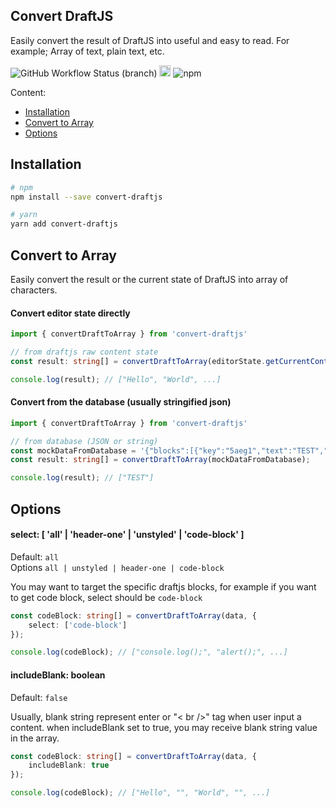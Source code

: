 ## Convert DraftJS
Easily convert the result of DraftJS into useful and easy to read.
For example; Array of text, plain text, etc.

<p>
<img alt="GitHub Workflow Status (branch)" src="https://img.shields.io/github/workflow/status/resqiar/convert-draftjs/CI/main">
<img src="https://badge.fury.io/js/convert-draftjs.svg" alt="npm version" height="18">
<img alt="npm" src="https://img.shields.io/npm/dw/convert-draftjs">
</p>

Content:
- [Installation](#installation)
- [Convert to Array](#convert-to-array)
- [Options](#options)

## Installation
```bash
# npm
npm install --save convert-draftjs

# yarn
yarn add convert-draftjs
```
## Convert to Array
Easily convert the result or the current state of DraftJS into array of characters.

#### Convert editor state directly
```typescript
import { convertDraftToArray } from 'convert-draftjs'

// from draftjs raw content state
const result: string[] = convertDraftToArray(editorState.getCurrentContent());

console.log(result); // ["Hello", "World", ...]
```


#### Convert from the database (usually stringified json)
```typescript
import { convertDraftToArray } from 'convert-draftjs'

// from database (JSON or string)
const mockDataFromDatabase = '{"blocks":[{"key":"5aeg1","text":"TEST","type":"unstyled","depth":0,"inlineStyleRanges":[],"entityRanges":[],"data":{}}]}';
const result: string[] = convertDraftToArray(mockDataFromDatabase);

console.log(result); // ["TEST"]

```

## Options

#### select: [ 'all'  |  'header-one'  |  'unstyled'  |  'code-block' ]

Default: `all` <br />
Options ` all | unstyled | header-one | code-block `

You may want to target the specific draftjs blocks, for example if you want to get code block, select should be `code-block`

```ts
const codeBlock: string[] = convertDraftToArray(data, {
	select: ['code-block']
});

console.log(codeBlock); // ["console.log();", "alert();", ...]
```

#### includeBlank: boolean

Default: `false`

Usually, blank string represent enter or "< br />" tag when user input a content. when includeBlank set to true, you may receive blank string value in the array.
```ts
const codeBlock: string[] = convertDraftToArray(data, {
	includeBlank: true
});

console.log(codeBlock); // ["Hello", "", "World", "", ...]
```

